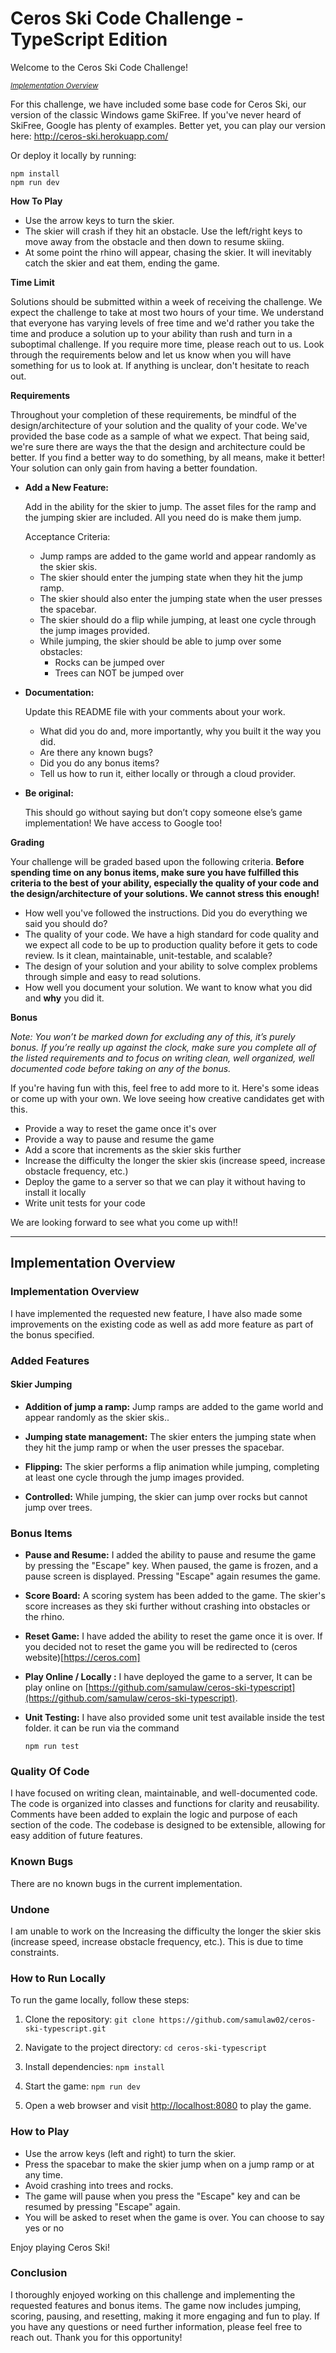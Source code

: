 # Ceros Ski Code Challenge - TypeScript Edition

Welcome to the Ceros Ski Code Challenge!

<small>_[Implementation Overview](#solution)_</small>

For this challenge, we have included some base code for Ceros Ski, our version of the classic Windows game SkiFree. If
you've never heard of SkiFree, Google has plenty of examples. Better yet, you can play our version here:
http://ceros-ski.herokuapp.com/

Or deploy it locally by running:

```
npm install
npm run dev
```

**How To Play**

-   Use the arrow keys to turn the skier.
-   The skier will crash if they hit an obstacle. Use the left/right keys to move away from the obstacle and then down
    to resume skiing.
-   At some point the rhino will appear, chasing the skier. It will inevitably catch the skier and eat them, ending the
    game.

**Time Limit**

Solutions should be submitted within a week of receiving the challenge. We expect the challenge to take at most two
hours of your time. We understand that everyone has varying levels of free time and we'd rather you take the time and
produce a solution up to your ability than rush and turn in a suboptimal challenge. If you require more time, please
reach out to us. Look through the requirements below and let us know when you will have something for us to look at.
If anything is unclear, don't hesitate to reach out.

**Requirements**

Throughout your completion of these requirements, be mindful of the design/architecture of your solution and the
quality of your code. We've provided the base code as a sample of what we expect. That being said, we're sure there are
ways the that the design and architecture could be better. If you find a better way to do something, by all means, make
it better! Your solution can only gain from having a better foundation.

-   **Add a New Feature:**

    Add in the ability for the skier to jump. The asset files for the ramp and the jumping skier are included. All you
    need do is make them jump.

    Acceptance Criteria:

    -   Jump ramps are added to the game world and appear randomly as the skier skis.
    -   The skier should enter the jumping state when they hit the jump ramp.
    -   The skier should also enter the jumping state when the user presses the spacebar.
    -   The skier should do a flip while jumping, at least one cycle through the jump images provided.
    -   While jumping, the skier should be able to jump over some obstacles:
        -   Rocks can be jumped over
        -   Trees can NOT be jumped over

-   **Documentation:**

    Update this README file with your comments about your work.

    -   What did you do and, more importantly, why you built it the way you did.
    -   Are there any known bugs?
    -   Did you do any bonus items?
    -   Tell us how to run it, either locally or through a cloud provider.

-   **Be original:**

    This should go without saying but don’t copy someone else’s game implementation! We have access to Google too!

**Grading**

Your challenge will be graded based upon the following criteria. **Before spending time on any bonus items, make sure
you have fulfilled this criteria to the best of your ability, especially the quality of your code and the
design/architecture of your solutions. We cannot stress this enough!**

-   How well you've followed the instructions. Did you do everything we said you should do?
-   The quality of your code. We have a high standard for code quality and we expect all code to be up to production
    quality before it gets to code review. Is it clean, maintainable, unit-testable, and scalable?
-   The design of your solution and your ability to solve complex problems through simple and easy to read solutions.
-   How well you document your solution. We want to know what you did and **why** you did it.

**Bonus**

_Note: You won’t be marked down for excluding any of this, it’s purely bonus. If you’re really up against the clock,
make sure you complete all of the listed requirements and to focus on writing clean, well organized, well documented
code before taking on any of the bonus._

If you're having fun with this, feel free to add more to it. Here's some ideas or come up with your own. We love seeing
how creative candidates get with this.

-   Provide a way to reset the game once it's over
-   Provide a way to pause and resume the game
-   Add a score that increments as the skier skis further
-   Increase the difficulty the longer the skier skis (increase speed, increase obstacle frequency, etc.)
-   Deploy the game to a server so that we can play it without having to install it locally
-   Write unit tests for your code

We are looking forward to see what you come up with!!

---

## Implementation Overview

### Implementation Overview

I have implemented the requested new feature, I have also made some improvements on the existing code as well as add more feature as part of the bonus specified.


### Added Features

#### Skier Jumping

* **Addition of jump a ramp:** Jump ramps are added to the game world and appear randomly as the skier skis.. 

* **Jumping state management:** The skier enters the jumping state when they hit the jump ramp or when the user presses the spacebar.

* **Flipping:** The skier performs a flip animation while jumping, completing at least one cycle through the jump images provided.

* **Controlled:** While jumping, the skier can jump over rocks but cannot jump over trees.


### Bonus Items

* **Pause and Resume:** I added the ability to pause and resume the game by pressing the "Escape" key. When paused, the game is frozen, and a pause screen is displayed. Pressing "Escape" again resumes the game.

* **Score Board:** A scoring system has been added to the game. The skier's score increases as they ski further without crashing into obstacles or the rhino.

* **Reset Game:** I have added the ability to reset the game once it is over. If you decided not to reset the game you will be redirected to (ceros website)[https://ceros.com]

* **Play Online / Locally :** I have deployed the game to a server, It can be play online on [https://github.com/samulaw/ceros-ski-typescript](https://github.com/samulaw/ceros-ski-typescript).

* **Unit Testing:** I have also provided some unit test available inside the test folder. it can be run via the command <pre>`npm run test`</pre>


### Quality Of Code

I have focused on writing clean, maintainable, and well-documented code. The code is organized into classes and functions for clarity and reusability. Comments have been added to explain the logic and purpose of each section of the code. The codebase is designed to be extensible, allowing for easy addition of future features.

### Known Bugs

There are no known bugs in the current implementation.


### Undone 
I am unable to work on the Increasing the difficulty the longer the skier skis (increase speed, increase obstacle frequency, etc.). This is due to time constraints. 



### How to Run Locally

To run the game locally, follow these steps:

1. Clone the repository: `git clone https://github.com/samulaw02/ceros-ski-typescript.git`

1. Navigate to the project directory: `cd ceros-ski-typescript`

1. Install dependencies: `npm install`

1. Start the game: `npm run dev`

1. Open a web browser and visit [http://localhost:8080](http://localhost:8080) to play the game.


### How to Play
* Use the arrow keys (left and right) to turn the skier.
* Press the spacebar to make the skier jump when on a jump ramp or at any time.
* Avoid crashing into trees and rocks.
* The game will pause when you press the "Escape" key and can be resumed by pressing "Escape" again.
* You will be asked to reset when the game is over. You can choose to say yes or no

Enjoy playing Ceros Ski!

### Conclusion
I thoroughly enjoyed working on this challenge and implementing the requested features and bonus items. The game now includes jumping, scoring, pausing, and resetting, making it more engaging and fun to play. If you have any questions or need further information, please feel free to reach out. Thank you for this opportunity!










